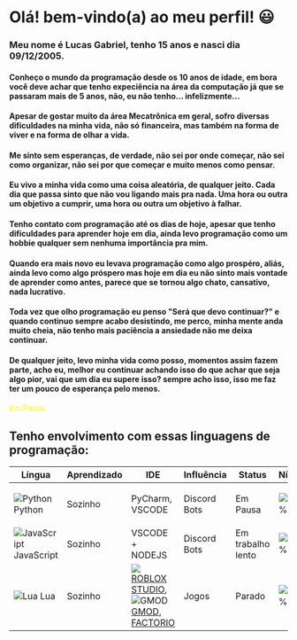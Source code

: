 # Olá! bem-vindo(a) ao meu perfil! :smiley:

### Meu nome é **Lucas Gabriel**, tenho 15 anos e nasci dia 09/12/2005.

#### Conheço o mundo da programação desde os 10 anos de idade, em bora você deve achar que tenho expeciência na área da computação já que se passaram mais de 5 anos, não, eu não tenho... infelizmente...
#### Apesar de gostar muito da área Mecatrônica em geral, sofro diversas dificuldades na minha vida, não só financeira, mas também na forma de viver e na forma de olhar a vida.
#### Me sinto sem esperanças, de verdade, não sei por onde começar, não sei como organizar, não sei por que começar e muito menos como pensar.
#### Eu vivo a minha vida como uma coisa aleatória, de qualquer jeito. Cada dia que passa sinto que não vou ligando mais pra nada. Uma hora ou outra um objetivo a cumprir, uma hora ou outra um objetivo à falhar.

#### Tenho contato com programação até os dias de hoje, apesar que tenho dificuldades para aprender hoje em dia, ainda levo programação como um hobbie qualquer sem nenhuma importância pra mim.
#### Quando era mais novo eu levava programação como algo prospéro, aliás, ainda levo como algo próspero mas hoje em dia eu não sinto mais vontade de aprender como antes, parece que se tornou algo chato, cansativo, nada lucrativo.
#### Toda vez que olho programação eu penso "Será que devo continuar?" e quando continuo sempre acabo desistindo, me perco, minha mente anda muito cheia, não tenho mais paciência a ansiedade não me deixa continuar.

#### De qualquer jeito, levo minha vida como posso, momentos assim fazem parte, acho eu, melhor eu continuar achando isso do que achar que seja algo pior, vai que um dia eu supere isso? sempre acho isso, isso me faz ter um pouco de esperança pelo menos.
<p style="color: yellow;">Em Pausa</p>

## Tenho envolvimento com essas linguagens de programação:

Língua | Aprendizado | IDE | Influência | Status | Nível
------ | ----------- | --- | ---------- | ------ | -----
![Python](https://upload.wikimedia.org/wikipedia/commons/thumb/0/0a/Python.svg/50px-Python.svg.png) Python | Sozinho | PyCharm, VSCODE | Discord Bots | <p styles="color: yellow;">Em Pausa</p> | ![57%](https://progress-bar.dev/57/?suffix=%)
![JavaScript](https://upload.wikimedia.org/wikipedia/commons/thumb/9/99/Unofficial_JavaScript_logo_2.svg/50px-Unofficial_JavaScript_logo_2.svg.png) JavaScript | Sozinho | VSCODE + NODEJS | Discord Bots | Em trabalho lento | ![34%](https://progress-bar.dev/34/?suffix=%)
![Lua](https://upload.wikimedia.org/wikipedia/commons/thumb/c/cf/Lua-Logo.svg/50px-Lua-Logo.svg.png) Lua | Sozinho | ![](https://static.wikia.nocookie.net/logopedia/images/0/05/Roblox_Studio_2021.svg/revision/latest/scale-to-width-down/16?cb=20210216095857)[ROBLOX STUDIO](https://roblox.com/create), ![GMOD](https://upload.wikimedia.org/wikipedia/commons/thumb/9/97/Garry%27s_Mod_logo.svg/16px-Garry%27s_Mod_logo.svg.png)[GMOD](https://gmod.facepunch.com/), [FACTORIO](https://www.factorio.com/) | Jogos | Parado | ![23%](https://progress-bar.dev/23/?suffix=%)
